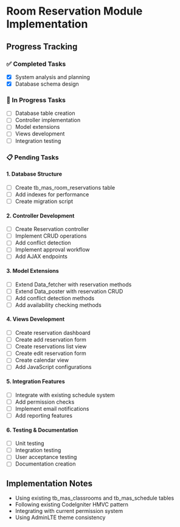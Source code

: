 # Room Reservation Module Implementation

## Progress Tracking

### ✅ Completed Tasks
- [x] System analysis and planning
- [x] Database schema design

### 🔄 In Progress Tasks
- [ ] Database table creation
- [ ] Controller implementation
- [ ] Model extensions
- [ ] Views development
- [ ] Integration testing

### 📋 Pending Tasks

#### 1. Database Structure
- [ ] Create tb_mas_room_reservations table
- [ ] Add indexes for performance
- [ ] Create migration script

#### 2. Controller Development
- [ ] Create Reservation controller
- [ ] Implement CRUD operations
- [ ] Add conflict detection
- [ ] Implement approval workflow
- [ ] Add AJAX endpoints

#### 3. Model Extensions
- [ ] Extend Data_fetcher with reservation methods
- [ ] Extend Data_poster with reservation CRUD
- [ ] Add conflict detection methods
- [ ] Add availability checking methods

#### 4. Views Development
- [ ] Create reservation dashboard
- [ ] Create add reservation form
- [ ] Create reservations list view
- [ ] Create edit reservation form
- [ ] Create calendar view
- [ ] Add JavaScript configurations

#### 5. Integration Features
- [ ] Integrate with existing schedule system
- [ ] Add permission checks
- [ ] Implement email notifications
- [ ] Add reporting features

#### 6. Testing & Documentation
- [ ] Unit testing
- [ ] Integration testing
- [ ] User acceptance testing
- [ ] Documentation creation

## Implementation Notes
- Using existing tb_mas_classrooms and tb_mas_schedule tables
- Following existing CodeIgniter HMVC pattern
- Integrating with current permission system
- Using AdminLTE theme consistency
